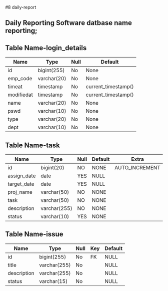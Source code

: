 
#8 daily-report
## Daily Reporting Software datbase name reporting;

## Table Name-login_details
| Name    | Type        | Null | Default | 
|----------|-------------|------|--------------|
| id       | bigint(255)     | No |   None   |      
| emp_code      |varchar(20) | No  |      None     |       |
|timeat     |timestamp     |  No   |      current_timestamp()    |       
| modifiedat   | timestamp | No  |     current_timestamp()  |     
|name | varchar(20)     | No |None   |       |
|pswd| varchar(10) | No |None    |       |
| type| varchar(20) | No   |    None|    |  
| dept| varchar(10) |  No  |  None |    

## Table Name-task

| Name    | Type        | Null | Default | Extra |
|----------|-------------|------|--------------|-------|
| id       | bigint(20)     | NO   |   NONE   | AUTO_INCREMENT      |
| assign_date      |date  | YES  |      NULL    |       |
|target_date     |date      | YES  |      NULL    |       |
| proj_name   | varchar(50) | NO  |     NONE    |       |
| task  | varchar(50)     | NO  |NONE   |       |
|description | varchar(255) | NO |NONE    |       |
| status| varchar(10) | YES  |    NONE |    |   

## Table Name-issue
| Name    | Type        | Null | Key | Default | 
|----------|-------------|------|-----|---------|
| id       | bigint(255)     | No   | FK| NULL    |       
| title    | varchar(255) | No  |     | NULL    |       
| description    | varchar(255)     | No |     | NULL    |       
| status     | varchar(15) | No  |     | NULL    |       






<!--
**NileshBadgujar343/NileshBadgujar343** is a ✨ _special_ ✨ repository because its `README.md` (this file) appears on your GitHub profile.

Here are some ideas to get you started:

- 🔭 I’m currently working on ...
- 🌱 I’m currently learning ...
- 👯 I’m looking to collaborate on ...
- 🤔 I’m looking for help with ...
- 💬 Ask me about ...
- 📫 How to reach me: ...
- 😄 Pronouns: ...
- ⚡ Fun fact: ...
-->
